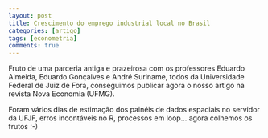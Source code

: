 ```yaml
---
layout: post
title: Crescimento do emprego industrial local no Brasil
categories: [artigo]
tags: [econometria]
comments: true
---
```


Fruto de uma parceria antiga e prazeirosa com os professores Eduardo Almeida, Eduardo Gonçalves e André Suriname, todos da Universidade Federal de Juiz de Fora, conseguimos publicar agora o nosso artigo na revista Nova Economia (UFMG).

<!--more-->

Foram vários dias de estimação dos painéis de dados espaciais no servidor da UFJF, erros incontáveis no R, processos em loop... agora colhemos os frutos :-)

